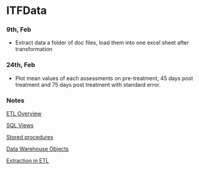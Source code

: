 # ITFData

### 9th, Feb

* Extract data a folder of doc files, load them into one excel sheet after transformation

### 24th, Feb

* Plot mean values of each assessments on pre-treatment, 45 days post treatment and 75 days post treatment with standard error. 

### Notes
[ETL Overview](http://bitit1994.blogspot.com/2016/10/etl-overview.html)

[SQL Views](http://bitit1994.blogspot.com/2016/10/sql-views.html)

[Stored procedures](http://bitit1994.blogspot.com/2016/10/stored-procedures.html)

[Data Warehouse Objects](http://bitit1994.blogspot.com/2016/10/data-warehouse-objects.html)

[Extraction in ETL](http://bitit1994.blogspot.com/2016/10/extraction-in-etl.html)
